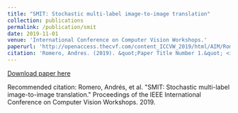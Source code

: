 ```yaml
---
title: "SMIT: Stochastic multi-label image-to-image translation"
collection: publications
permalink: /publication/smit
date: 2019-11-01
venue: 'International Conference on Computer Vision Workshops.'
paperurl: 'http://openaccess.thecvf.com/content_ICCVW_2019/html/AIM/Romero_SMIT_Stochastic_Multi-Label_Image-to-Image_Translation_ICCVW_2019_paper.html'
citation: 'Romero, Andres. (2019). &quot;Paper Title Number 1.&quot; <i>Journal 1</i>. 1(1).'
---
```


[Download paper here](http://openaccess.thecvf.com/content_ICCVW_2019/papers/AIM/Romero_SMIT_Stochastic_Multi-Label_Image-to-Image_Translation_ICCVW_2019_paper.pdf)

Recommended citation: Romero, Andrés, et al. "SMIT: Stochastic multi-label image-to-image translation." Proceedings of the IEEE International Conference on Computer Vision Workshops. 2019.
